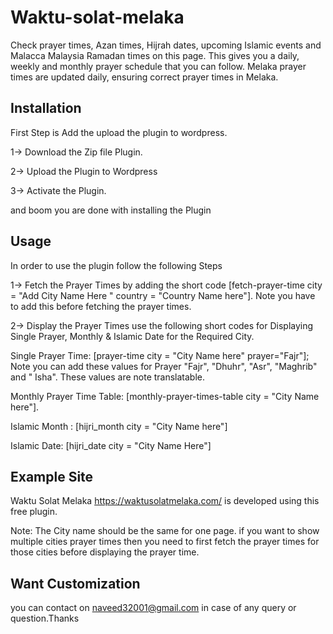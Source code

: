 # Waktu-solat-melaka
Check prayer times, Azan times, Hijrah dates, upcoming Islamic events and Malacca Malaysia Ramadan times on this page. This gives you a daily, weekly and monthly prayer schedule that you can follow. Melaka prayer times are updated daily, ensuring correct prayer times in Melaka.

## Installation
First Step is Add the upload the plugin to wordpress. 

1-> Download the Zip file Plugin. 

2-> Upload the Plugin to Wordpress

3-> Activate the Plugin. 

and boom you are done with installing the Plugin

## Usage
In order to use the plugin follow the following Steps

1-> Fetch the Prayer Times by adding the short code [fetch-prayer-time city = "Add City Name Here " country = "Country Name here"]. Note you have to add this before fetching the prayer times.

2-> Display the Prayer Times use the following short codes for Displaying Single Prayer, Monthly & Islamic Date for the Required City. 

Single Prayer Time: [prayer-time city = "City Name here" prayer="Fajr"]; Note you can add these values for Prayer "Fajr", "Dhuhr", "Asr", "Maghrib" and " Isha". These values are note translatable. 

Monthly Prayer Time Table: [monthly-prayer-times-table city = "City Name here"]. 

Islamic Month : [hijri_month city = "City Name here"] 

Islamic Date: [hijri_date city = "City Name Here"]

## Example Site
Waktu Solat Melaka https://waktusolatmelaka.com/ is developed using this free plugin. 

Note: The City name should be the same for one page. if you want to show multiple cities prayer times then you need to first fetch the prayer times for those cities before displaying the prayer time. 


## Want Customization 
you can contact on naveed32001@gmail.com in case of any query or question.Thanks 
